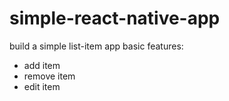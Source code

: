 # simple-react-native-app
build a simple list-item app 
basic features:
+ add item
+ remove item
+ edit item

